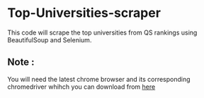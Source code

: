 # Top-Universities-scraper
This code will scrape the top universities from QS rankings using BeautifulSoup and Selenium.
## Note :
You will need the latest chrome browser and its corresponding chromedriver whihch you can download from <a href='https://chromedriver.chromium.org/'> here </a>
